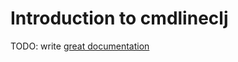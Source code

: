 # Introduction to cmdlineclj

TODO: write [great documentation](http://jacobian.org/writing/great-documentation/what-to-write/)
